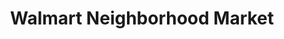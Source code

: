 ---
title: "Walmart Neighborhood Market"
url: /north-las-vegas/walmart-neighborhood-market/
shop: supermarket
---